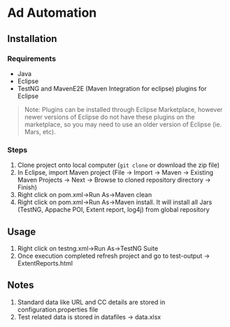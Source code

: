 # Ad Automation

## Installation
### Requirements
- Java
- Eclipse
- TestNG and MavenE2E (Maven Integration for eclipse) plugins for Eclipse
> Note: Plugins can be installed through Eclipse Marketplace, however newer versions of Eclipse do not have these plugins on the marketplace, so you may need to use an older version of Eclipse (ie. Mars, etc). 

### Steps
1. Clone project onto local computer (`git clone` or download the zip file)
2. In Eclipse, import Maven project (File -> Import -> Maven -> Existing Maven Projects -> Next -> Browse to cloned repository directory -> Finish)
3. Right click on pom.xml->Run As->Maven clean
4. Right click on pom.xml->Run As->Maven install.  It will install all Jars (TestNG, Appache POI, Extent report, log4j) from global repository


## Usage
1. Right click on testng.xml->Run As->TestNG Suite
2. Once execution completed refresh project and go to test-output -> ExtentReports.html

## Notes
1. Standard data like URL and CC details are stored in configuration.properties file
2. Test related data is stored in datafiles -> data.xlsx
